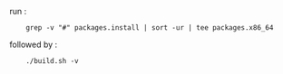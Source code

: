 run :
```
    grep -v "#" packages.install | sort -ur | tee packages.x86_64
```

followed by :
```
    ./build.sh -v
```
